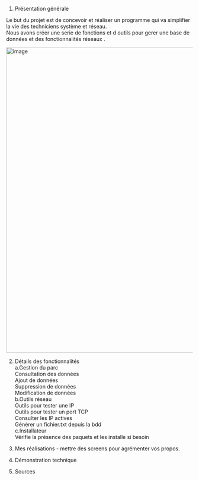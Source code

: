 1) Présentation générale <br />

Le but du projet est de concevoir et réaliser un programme qui va simplifier la vie des techniciens système et réseau.  <br />
Nous avons créer une serie de fonctions et d outils pour gerer une base de données et des fonctionnalités réseaux . <br />

<img width="823" alt="image" src="https://github.com/user-attachments/assets/bfe93543-7e06-4f1b-bcc6-eb23abeb917b" />


2) Détails des fonctionnalités  <br />
  a.Gestion du parc <br />
     Consultation des données <br />
     Ajout de données <br />
     Suppression de données <br />
     Modification de données <br />
  b.Outils réseau <br />
     Outils pour tester une IP <br />
     Outils pour tester un port TCP <br />
     Consulter les IP actives <br />
     Générer un fichier.txt depuis la bdd <br />
  c.Installateur <br />
     Vérifie la présence des paquets et les installe si besoin <br />

8) Mes réalisations - mettre des screens pour agrémenter vos propos. 
9) Démonstration technique 
10) Sources
